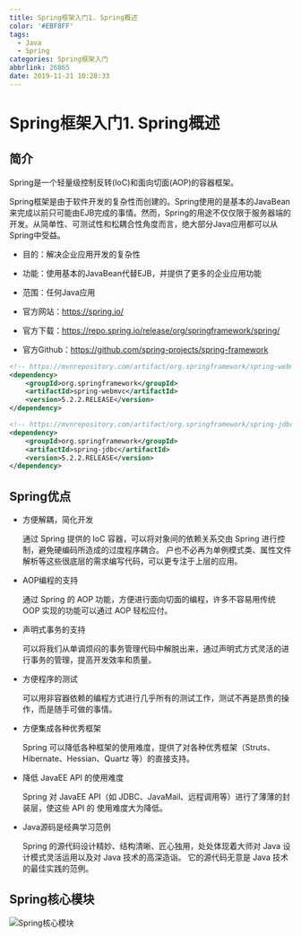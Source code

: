```yaml
---
title: Spring框架入门1. Spring概述
color: '#EBF8FF'
tags:
  - Java
  - Spring
categories: Spring框架入门
abbrlink: 26865
date: 2019-11-21 10:28:33
---
```


# Spring框架入门1. Spring概述

## 简介

Spring是一个轻量级控制反转(IoC)和面向切面(AOP)的容器框架。

Spring框架是由于软件开发的复杂性而创建的。Spring使用的是基本的JavaBean来完成以前只可能由EJB完成的事情。然而，Spring的用途不仅仅限于服务器端的开发。从简单性、可测试性和松耦合性角度而言，绝大部分Java应用都可以从Spring中受益。

- 目的：解决企业应用开发的复杂性
- 功能：使用基本的JavaBean代替EJB，并提供了更多的企业应用功能
- 范围：任何Java应用


- 官方网站：https://spring.io/
- 官方下载：https://repo.spring.io/release/org/springframework/spring/
- 官方Github：https://github.com/spring-projects/spring-framework

```xml
<!-- https://mvnrepository.com/artifact/org.springframework/spring-webmvc -->
<dependency>
    <groupId>org.springframework</groupId>
    <artifactId>spring-webmvc</artifactId>
    <version>5.2.2.RELEASE</version>
</dependency>
```

```xml
<!-- https://mvnrepository.com/artifact/org.springframework/spring-jdbc -->
<dependency>
    <groupId>org.springframework</groupId>
    <artifactId>spring-jdbc</artifactId>
    <version>5.2.2.RELEASE</version>
</dependency>
```

## Spring优点

- 方便解耦，简化开发

  通过 Spring 提供的 IoC 容器，可以将对象间的依赖关系交由 Spring 进行控制，避免硬编码所造成的过度程序耦合。
  户也不必再为单例模式类、属性文件解析等这些很底层的需求编写代码，可以更专注于上层的应用。
  
- AOP编程的支持

  通过 Spring 的 AOP 功能，方便进行面向切面的编程，许多不容易用传统 OOP 实现的功能可以通过 AOP 轻松应付。
  
- 声明式事务的支持

  可以将我们从单调烦闷的事务管理代码中解脱出来，通过声明式方式灵活的进行事务的管理，提高开发效率和质量。
  
- 方便程序的测试

  可以用非容器依赖的编程方式进行几乎所有的测试工作，测试不再是昂贵的操作，而是随手可做的事情。
  
- 方便集成各种优秀框架

  Spring 可以降低各种框架的使用难度，提供了对各种优秀框架（Struts、Hibernate、Hessian、Quartz 等）的直接支持。
  
- 降低 JavaEE API 的使用难度

  Spring 对 JavaEE API（如 JDBC、JavaMail、远程调用等）进行了薄薄的封装层，使这些 API 的 使用难度大为降低。
  
- Java源码是经典学习范例

  Spring 的源代码设计精妙、结构清晰、匠心独用，处处体现着大师对 Java 设计模式灵活运用以及对 Java 技术的高深造诣。
  它的源代码无意是 Java 技术的最佳实践的范例。 

## Spring核心模块

![Spring核心模块](https://s2.ax1x.com/2019/12/20/QOCfpt.png)